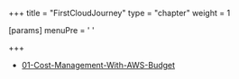 +++
title = "FirstCloudJourney"
type = "chapter"
weight = 1

[params]
  menuPre = '<i class="fa-solid fa-route"></i> '

+++

- [01-Cost-Management-With-AWS-Budget](01-Cost-Management-With-AWS-Budget)